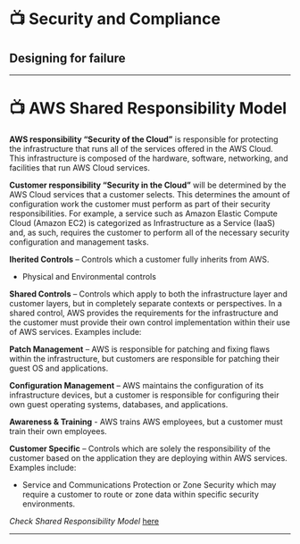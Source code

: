 # 📺 Security and Compliance

## Designing for failure

---

# 📺 AWS Shared Responsibility Model

**AWS responsibility “Security of the Cloud”** is responsible for protecting the infrastructure that runs all of the services offered in the AWS Cloud. This infrastructure is composed of the hardware, software, networking, and facilities that run AWS Cloud services.

**Customer responsibility “Security in the Cloud”** will be determined by the AWS Cloud services that a customer selects. This determines the amount of configuration work the customer must perform as part of their security responsibilities. For example, a service such as Amazon Elastic Compute Cloud (Amazon EC2) is categorized as Infrastructure as a Service (IaaS) and, as such, requires the customer to perform all of the necessary security configuration and management tasks.

**Iherited Controls** – Controls which a customer fully inherits from AWS.

- Physical and Environmental controls

**Shared Controls** – Controls which apply to both the infrastructure layer and customer layers, but in completely separate contexts or perspectives. In a shared control, AWS provides the requirements for the infrastructure and the customer must provide their own control implementation within their use of AWS services. Examples include:

**Patch Management** – AWS is responsible for patching and fixing flaws within the infrastructure, but customers are responsible for patching their guest OS and applications.

**Configuration Management** – AWS maintains the configuration of its infrastructure devices, but a customer is responsible for configuring their own guest operating systems, databases, and applications.

**Awareness & Training** - AWS trains AWS employees, but a customer must train their own employees.

**Customer Specific** – Controls which are solely the responsibility of the customer based on the application they are deploying within AWS services. Examples include:

- Service and Communications Protection or Zone Security which may require a customer to route or zone data within specific security environments.

_Check Shared Responsibility Model_ [here](https://aws.amazon.com/compliance/shared-responsibility-model/)

---
